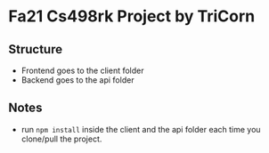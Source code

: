 # Fa21 Cs498rk Project by TriCorn

## Structure

- Frontend goes to the client folder
- Backend goes to the api folder

## Notes

- run `npm install` inside the client and the api folder each time you clone/pull the project.
